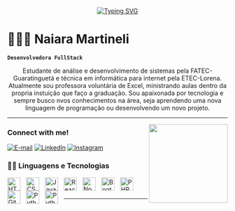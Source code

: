 <div align="center">
   <a href="https://git.io/typing-svg">
   <img src="https://readme-typing-svg.demolab.com?font=Fira+Code&pause=1000&color=83349F&width=435&lines=%E2%9C%A6+Bem+vindo+ao+meu+perfil+%E2%9C%A6" alt="Typing SVG" /></a>
  </a>
</div>

# 👩🏻‍💻 Naiara Martineli

**`Desenvolvedora FullStack`**

<p align="center"> Estudante de análise e desenvolvimento de sistemas pela FATEC-Guaratinguetá e técnica em informática para internet pela ETEC-Lorena. Atualmente sou professora voluntária de Excel, ministrando aulas dentro da propria instuição que faço a graduação. Sou apaixonada por tecnologia e sempre busco nvos conhecimentos na área, seja aprendendo uma nova linguagem de programação ou desenvolvendo um novo projeto.  
  
---

<img align="right" alt="" height="180px" src="https://media4.giphy.com/media/v1.Y2lkPTc5MGI3NjExOTBzbmExdXU0aWtpY2Zjdjd4MmcybnB4NGgzeXR2NWIyYXBoNHJ1cyZlcD12MV9pbnRlcm5hbF9naWZfYnlfaWQmY3Q9Zw/Vjdb9siiiFmV3lmnq7/giphy.gif">

### Connect with me!

[![E-mail](https://img.shields.io/badge/-Email-000?style=for-the-badge&logo=microsoft-outlook&logoColor=FF00F6&color:FFF)](mailto:naahmartineli@gmail.com)
[![LinkedIn](https://img.shields.io/badge/-LinkedIn-000?style=for-the-badge&logo=linkedin&logoColor=FF00F6&color:FFF)](https://www.linkedin.com/in/naiaramartineli/)
[![Instagram](https://img.shields.io/badge/-Instagram-000?style=for-the-badge&logo=instagram&logoColor=FF00F6&color:FFF)](https://www.instagram.com/nai_martineli/)


### 👩‍💻 Linguagens e Tecnologias 

<div align="left">
<img 
    align="left" 
    alt="HTML"
    title="HTML" 
    width="30px" 
    style="padding-right: 10px;" 
    src="https://cdn.jsdelivr.net/gh/devicons/devicon@latest/icons/html5/html5-original.svg" 
/>
<img 
    align="left" 
    alt="CSS" 
    title="CSS"
    width="30px" 
    style="padding-right: 10px;" 
    src="https://cdn.jsdelivr.net/gh/devicons/devicon@latest/icons/css3/css3-original.svg" 
/>
<img 
    align="left" 
    alt="JavaScript" 
    title="JavaScript"
    width="30px" 
    style="padding-right: 10px;" 
    src="https://cdn.jsdelivr.net/gh/devicons/devicon@latest/icons/javascript/javascript-original.svg" 
/>

<img 
    align="left" 
    alt="React"
    title="React" 
    width="30px" 
    style="padding-right: 10px;" 
    src="https://cdn.jsdelivr.net/gh/devicons/devicon@latest/icons/react/react-original.svg" 
/>
<img 
    align="left" 
    alt="Node.js" 
    title="Node.js"
    width="30px" 
    style="padding-right: 10px;" 
    src="https://cdn.jsdelivr.net/gh/devicons/devicon@latest/icons/nodejs/nodejs-plain.svg"
/>
<img 
    align="left" 
    alt="Bootstrap"
    title="Bootstrap" 
    width="30px" 
    style="padding-right: 10px;" 
    src="https://cdn.jsdelivr.net/gh/devicons/devicon@latest/icons/bootstrap/bootstrap-original.svg" 
/>

<img 
    align="left" 
    alt="PHP" 
    title="PHP"
    width="30px" 
    style="padding-right: 10px;" 
    src="https://cdn.jsdelivr.net/gh/devicons/devicon@latest/icons/php/php-original.svg" 
/>

<img 
    align="left" 
    alt="Git" 
    title="Git"
    width="30px" 
    style="padding-right: 10px;" 
    src="https://cdn.jsdelivr.net/gh/devicons/devicon@latest/icons/git/git-original.svg" 
/>
<img 
    align="left" 
    alt="Python" 
    title="Python"
    width="30px" 
    style="padding-right: 10px;" 
    src="https://cdn.jsdelivr.net/gh/devicons/devicon@latest/icons/python/python-original.svg" 
/>

<img 
    align="left" 
    alt="Python" 
    title="Python"
    width="30px" 
    style="padding-right: 10px;" 
    src="https://cdn.jsdelivr.net/gh/devicons/devicon@latest/icons/mysql/mysql-original.svg" 
/>
</div>

<br>
<br>

---


